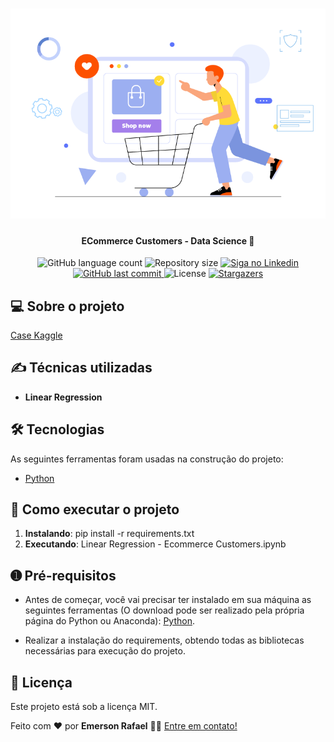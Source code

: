 
<h1 align="center">
    <img alt="ECommerce Customers - Data Science" title="#ECOMMERCE_CUSTOMERS" src="./assets/banner_ecommerce.png" />
</h1>

<h4 align="center"> 
	ECommerce Customers - Data Science 🚀
</h4>

<p align="center">
  <img alt="GitHub language count" src="https://img.shields.io/github/languages/count/emersonrafaels/ml_ecommerce_customers_r2?color=%2304D361">

  <img alt="Repository size" src="https://img.shields.io/github/repo-size/emersonrafaels/ml_ecommerce_customers_r2">

  	
  <a href="https://www.linkedin.com/in/emerson-rafael/">
    <img alt="Siga no Linkedin" src="https://img.shields.io/badge/LinkedIn-0077B5?style=for-the-badge&logo=linkedin&logoColor=white">
  </a>
	
  
  <a href="https://github.com/emersonrafaels/ml_ecommerce_customers_r2/commits/main">
    <img alt="GitHub last commit" src="https://img.shields.io/github/last-commit/emersonrafaels/ml_ecommerce_customers_r2">
  </a>

  <img alt="License" src="https://img.shields.io/badge/license-MIT-brightgreen">
   <a href="https://github.com/emersonrafaels/ml_ecommerce_customers_r2/stargazers">
    <img alt="Stargazers" src="https://img.shields.io/github/stars/emersonrafaels/ml_ecommerce_customers_r2?style=social">
  </a>
</p>


## 💻 Sobre o projeto

[Case Kaggle](https://www.kaggle.com/datasets/srolka/ecommerce-customers)

## ✍️  Técnicas utilizadas

 - **Linear Regression**

## 🛠  Tecnologias

As seguintes ferramentas foram usadas na construção do projeto:

- [Python]

## 🚀 Como executar o projeto

1. **Instalando**: pip install -r requirements.txt
2. **Executando**: Linear Regression - Ecommerce Customers.ipynb

## ➊ Pré-requisitos

- Antes de começar, você vai precisar ter instalado em sua máquina as seguintes ferramentas (O download pode ser realizado pela própria página do Python ou Anaconda):
[Python](https://www.anaconda.com/products/individual).

- Realizar a instalação do requirements, obtendo todas as bibliotecas necessárias para execução do projeto.

## 📝 Licença

Este projeto está sob a licença MIT.

Feito com ❤️ por **Emerson Rafael** 👋🏽 [Entre em contato!](https://www.linkedin.com/in/emerson-rafael/)

[Python]: https://www.python.org/downloads/